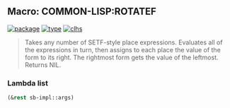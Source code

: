 ## Macro: COMMON-LISP:ROTATEF
[![package](https://img.shields.io/badge/Package-COMMON--LISP-5f9ea0.svg?style=social&colorA=999999)](../) [![type](https://img.shields.io/badge/Type-Macro-5f9ea0.svg?style=social&colorA=999999)](../#macro) [![clhs](https://img.shields.io/badge/CLHS-ROTATEF-5f9ea0.svg?style=social&colorA=999999)](http://www.lispworks.com/documentation/HyperSpec/Body/m_rotate.htm) 

> Takes any number of SETF-style place expressions. Evaluates all of the
> expressions in turn, then assigns to each place the value of the form to
> its right. The rightmost form gets the value of the leftmost.
> Returns NIL.

### Lambda list
```cl
(&rest sb-impl::args)
```
